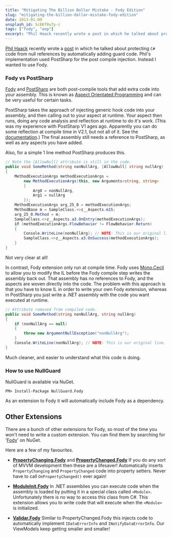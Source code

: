 ```yaml
---
title: "Mitigating The Billion Dollar Mistake - Fody Edition"
slug: "mitigating-the-billion-dollar-mistake-fody-edition"
date: 2013-01-09
unsplash_id: ScEKf8u7y-c
tags: ["fody", "aop"]
excerpt: "Phil Haack recently wrote a post in which he talked about protecting C# code from null references by automatically adding guard code. Phil's implementation used PostSharp for the post compile injection. Instead I wanted to use Fody."
---
```


[Phil Haack](http://haacked.com/articles/AboutHaacked.aspx) recently wrote a [post](http://haacked.com/archive/2013/01/05/mitigate-the-billion-dollar-mistake-with-aspects.aspx) in which he talked about protecting `C#` code from null references by automatically adding guard code. Phil's implementation used PostSharp for the post compile injection. Instead I wanted to use Fody.

### Fody vs PostSharp

[Fody](https://github.com/Fody/Fody/) and [PostSharp](http://www.sharpcrafters.com/) are both post-compile tools that add extra code into your assembly. This is known as [Aspect Orientated Programming](http://en.wikipedia.org/wiki/Aspect-oriented_programming) and can be very useful for certain tasks.

PostSharp takes the approach of injecting generic hook code into your assembly, and then calling out to your aspect at runtime. Your aspect then runs, doing any code analysis and reflection at runtime to do it's work. (This was my experience with PostSharp <abbr>V1</abbr> ages ago. Apparently you can do some reflection at compile time in <abbr>V2.1</abbr>, but not all of it. See the [documentation](http://doc.sharpcrafters.com/postsharp-2.1/Default.aspx##PostSharp-2.1.chm/html/7480ca54-61c0-46c5-9914-60a58c3033e8.htm).) The final assembly still needs a reference to PostSharp, as well as any aspects you have added.

Also, for a simple 1 line method PostSharp produces this.

```csharp
// Note the [AllowNull] attribute is still in the code.
public void SomeMethod(string nonNullArg, [AllowNull] string nullArg)
{
    MethodExecutionArgs methodExecutionArgs = 
        new MethodExecutionArgs(this, new Arguments<string, string>
        {
            Arg0 = nonNullArg,
            Arg1 = nullArg
        });
    MethodExecutionArgs arg_25_0 = methodExecutionArgs;
    MethodBase m = SampleClass.<>z__Aspects.m15;
    arg_25_0.Method = m;
    SampleClass.<>z__Aspects.a3.OnEntry(methodExecutionArgs);
    if (methodExecutionArgs.FlowBehavior != FlowBehavior.Return)
    {
        Console.WriteLine(nonNullArg); // NOTE: This is our original line.
        SampleClass.<>z__Aspects.a3.OnSuccess(methodExecutionArgs);
    }
}
```

Not very clear at all!

In contrast, Fody extension only run at compile time. Fody uses [Mono.Cecil](http://www.mono-project.com/Cecil) to allow you to modify the <abbr>IL</abbr> before the Fody compile step writes the assembly back out. That assembly has no references to Fody, and the aspects are woven directly into the code. The problem with this approach is that you have to know <abbr>IL</abbr> in order to write your own Fody extension, whereas in PostSharp you just write a <abbr>.NET</abbr> assembly with the code you want executed at runtime.

```csharp
// Attribute removed from compiled code.
public void SomeMethod(string nonNullArg, string nullArg) 
{
    if (nonNullArg == null)
    {
        throw new ArgumentNullException("nonNullArg");
    }
    Console.WriteLine(nonNullArg); // NOTE: This is our original line.
}
```

Much cleaner, and easier to understand what this code is doing.

### How to use NullGuard

NullGuard is available via NuGet.

    PM> Install-Package NullGuard.Fody
    
As an extension to Fody it will automatically include Fody as a dependency.

Other Extensions
------------------

There are a bunch of other extensions for Fody, so most of the time you won't need to write a custom extension. You can find them by searching for '[Fody](http://nuget.org/packages?q=fody)' on NuGet.

Here are a few of my favourites.

- [**PropertyChanging.Fody**](https://github.com/Fody/PropertyChanging#readme) and [**PropertyChanged.Fody**](https://github.com/Fody/PropertyChanged#readme) If you do any sort of <abbr>MVVM</abbr> development then these are a lifesaver! Automatically inserts `PropertyChanging` and `PropertyChanged` code into property setters. Never have to call `OnPropertyChanged()` ever again!

- [**ModuleInit.Fody**](https://github.com/Fody/ModuleInit#readme) In <abbr>.NET</abbr> assemblies you can execute code when the assembly is loaded by putting it in a special class called `<Module>`. Unfortunately there is no way to access this class from <abbr>C#</abbr>. This extension allows you to write code that will execute when the `<Module>` is initialized.

- [**Validar.Fody**](https://github.com/Fody/Validar#readme) Similar to PropertyChanged.Fody this injects code to automatically implement `IDataErrorInfo` and `INotifyDataErrorInfo`. Our ViewModels keep getting smaller and smaller!
